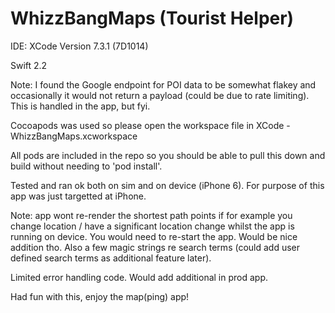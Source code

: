 # WhizzBangMaps (Tourist Helper)

IDE: XCode Version 7.3.1 (7D1014)

Swift 2.2

Note: I found the Google endpoint for POI data to be somewhat flakey and occasionally it would not return a payload (could be due to rate limiting). This is handled in the app, but fyi.

Cocoapods was used so please open the workspace file in XCode - WhizzBangMaps.xcworkspace

All pods are included in the repo so you should be able to pull this down and build without needing to 'pod install'.

Tested and ran ok both on sim and on device (iPhone 6). For purpose of this app was just targetted at iPhone.

Note: app wont re-render the shortest path points if for example you change location / have a significant location change whilst the app is running on device. You would need to re-start the app. Would be nice addition tho. Also a few magic strings re search terms (could add user defined search terms as additional feature later).

Limited error handling code. Would add additional in prod app. 

Had fun with this, enjoy the map(ping) app!

